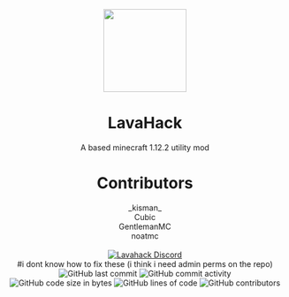
<div align="center">
  <img src="https://cdn.discordapp.com/attachments/931185140900724757/969948011503439872/Lavahake-rpc.png" width="150" height="150">
</div>

<h1 align="center">
  LavaHack
</h1>

<p align="center">
    A based minecraft 1.12.2 utility mod
</p>

<h1 align="center">
Contributors
</h1>
<div align="center">
  _kisman_ <br>
  Cubic <br>
  GentlemanMC <br>
  noatmc
</div>

<div align="center">
<br>
    <a href="https://discord.gg/wgxfsPB3pD"><img src="https://img.shields.io/discord/823286525402939402?logo=discord" alt="Lavahack Discord"/></a>
<br>#i dont know how to fix these (i think i need admin perms on the repo)
<br>
    <img src="https://img.shields.io/github/last-commit/kisman2000/lava_hack" alt="GitHub last commit"/>
    <img src="https://img.shields.io/github/commit-activity/w/kisman2000/lava_hack" alt="GitHub commit activity"/>
    <br>
    <img src="https://img.shields.io/github/languages/code-size/kisman2000/lava_hack" alt="GitHub code size in bytes"/>
    <img src="https://img.shields.io/tokei/lines/github/kisman2000/lava_hack?color=blue&label=lines%20of%20code&style=for-the-badge)" alt="GitHub lines of code"/>
    <img src="https://img.shields.io/github/contributorskisman2000/lava_hack" alt="GitHub contributors"/>
<br>
</div>
